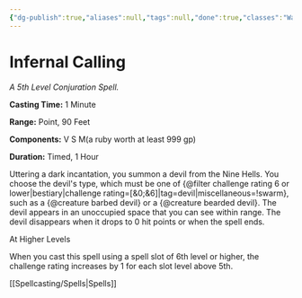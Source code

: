 ```yaml
---
{"dg-publish":true,"aliases":null,"tags":null,"done":true,"classes":"Warlock, Wizard,","spellLevel":5,"school":"Conjuration","source":"XGE","permalink":"/spells/infernal-calling/","dgHomeLink":false,"dgPassFrontmatter":true}
---
```


# Infernal Calling
*A 5th Level Conjuration Spell.*

**Casting Time:** 1 Minute

**Range:** Point, 90 Feet

**Components:** V S M(a ruby worth at least 999 gp)

**Duration:** Timed, 1 Hour

Uttering a dark incantation, you summon a devil from the Nine Hells. You choose the devil's type, which must be one of {@filter challenge rating 6 or lower|bestiary|challenge rating=[&0;&6]|tag=devil|miscellaneous=!swarm}, such as a {@creature barbed devil} or a {@creature bearded devil}. The devil appears in an unoccupied space that you can see within range. The devil disappears when it drops to 0 hit points or when the spell ends.

At Higher Levels

When you cast this spell using a spell slot of 6th level or higher, the challenge rating increases by 1 for each slot level above 5th.

[[Spellcasting/Spells|Spells]]